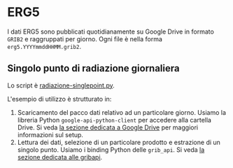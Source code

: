 # ERG5

I dati ERG5 sono pubblicati quotidianamente su Google Drive in formato `GRIB2`
e raggruppati per giorno. Ogni file è nella forma `erg5.YYYYmmddHHMM.grib2`.


## Singolo punto di radiazione giornaliera

Lo script è [radiazione-singlepoint.py](radiazione-singlepoint.py).

L'esempio di utilizzo è strutturato in:

1. Scaricamento del pacco dati relativo ad un particolare giorno. Usiamo la
   libreria Python `google-api-python-client` per accedere alla cartella Drive.
   Si veda [la sezione dedicata a Google Drive](../google-drive/README.md) per
   maggiori informazioni sul setup.
2. Lettura dei dati, selezione di un particolare prodotto e estrazione di un
   singolo punto. Usiamo i binding Python delle `grib_api`. Si veda [la sezione
   dedicata alle gribapi](../gribapi/README.md).
